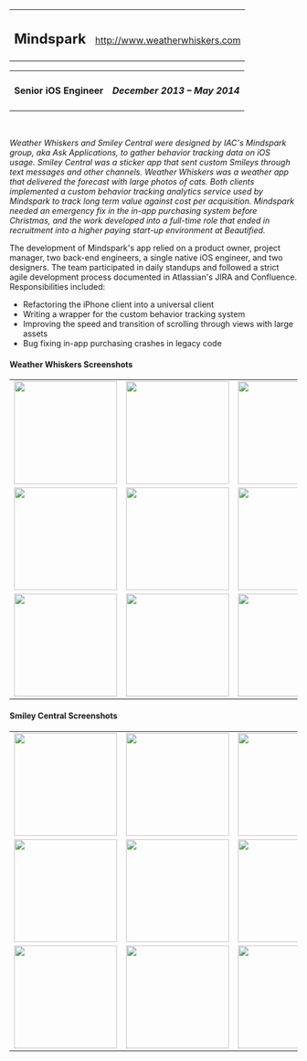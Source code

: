 <table style="width:100%"> 
	<tr>
		<td valign="baseline"><a name="mindspark"><h2>Mindspark</h2></a></td><td align="right" valign="baseline"> <a href="http://www.weatherwhiskers.com">http://www.weatherwhiskers.com</a></td>
	</tr>
</table>
<table style="width:100%"> 
	<tr>
		<td> <h4>Senior iOS Engineer</h4> </td><td align="right"> <h4><em>December 2013 – May 2014</em></h4> </td>
	</tr>
</table>

<br>

_Weather Whiskers and Smiley Central were designed by IAC's Mindspark group, aka Ask Applications, to gather behavior tracking data on iOS usage. Smiley Central was a sticker app that sent custom Smileys through text messages and other channels. Weather Whiskers was a weather app that delivered the forecast with large photos of cats. Both clients implemented a custom behavior tracking analytics service used by Mindspark to track long term value against cost per acquisition. Mindspark needed an emergency fix in the in-app purchasing system before Christmas, and the work developed into a full-time role that ended in recruitment into a higher paying start-up environment at Beautified._

The development of Mindspark's app relied on a product owner, project manager, two back-end engineers, a single native iOS engineer, and two designers. The team participated in daily standups and followed a strict agile development process documented in Atlassian's JIRA and Confluence. Responsibilities included:

- Refactoring the iPhone client into a universal client
- Writing a wrapper for the custom behavior tracking system
- Improving the speed and transition of scrolling through views with large assets
- Bug fixing in-app purchasing crashes in legacy code

#### Weather Whiskers Screenshots

<table style="width:100%">
<tr>
	<td><img src="https://s3.amazonaws.com/com-federalforge-repository/public/engineer/2013_weather_whiskers/0.png" width="180"></td>
	<td><img src="https://s3.amazonaws.com/com-federalforge-repository/public/engineer/2013_weather_whiskers/1.png" width="180"></td>
	<td><img src="https://s3.amazonaws.com/com-federalforge-repository/public/engineer/2013_weather_whiskers/2.png" width="180"></td>
	<td><img src="https://s3.amazonaws.com/com-federalforge-repository/public/engineer/2013_weather_whiskers/3.png" width="180"></td>
</tr>

<tr>
	<td><img src="https://s3.amazonaws.com/com-federalforge-repository/public/engineer/2013_weather_whiskers/4.png" width="180"></td>
	<td><img src="https://s3.amazonaws.com/com-federalforge-repository/public/engineer/2013_weather_whiskers/5.png" width="180"></td>
	<td><img src="https://s3.amazonaws.com/com-federalforge-repository/public/engineer/2013_weather_whiskers/6.png" width="180"></td><td><img src="https://s3.amazonaws.com/com-federalforge-repository/public/engineer/2013_weather_whiskers/7.png" width="180"></td></tr>

<tr>
	<td><img src="https://s3.amazonaws.com/com-federalforge-repository/public/engineer/2013_weather_whiskers/8.png" width="180"></td>
	<td><img src="https://s3.amazonaws.com/com-federalforge-repository/public/engineer/2013_weather_whiskers/9.png" width="180"></td>
	<td><img src="https://s3.amazonaws.com/com-federalforge-repository/public/engineer/2013_weather_whiskers/10.png" width="180"></td>
</tr>
</table>

#### Smiley Central Screenshots

<table style="width:100%">
<tr>
	<td><img src="https://s3.amazonaws.com/com-federalforge-repository/public/engineer/2013_smiley_central/feed/0.png" width="180"></td>
	<td><img src="https://s3.amazonaws.com/com-federalforge-repository/public/engineer/2013_smiley_central/store/0.png" width="180"></td>
	<td><img src="https://s3.amazonaws.com/com-federalforge-repository/public/engineer/2013_smiley_central/store/1.png" width="180"></td>
	<td><img src="https://s3.amazonaws.com/com-federalforge-repository/public/engineer/2013_smiley_central/store/2.png" width="180"></td>
</tr>

<tr>
	<td><img src="https://s3.amazonaws.com/com-federalforge-repository/public/engineer/2013_smiley_central/store/3.png" width="180"></td>
	<td><img src="https://s3.amazonaws.com/com-federalforge-repository/public/engineer/2013_smiley_central/store/4.png" width="180"></td>
	<td><img src="https://s3.amazonaws.com/com-federalforge-repository/public/engineer/2013_smiley_central/store/5.png" width="180"></td>
	<td><img src="https://s3.amazonaws.com/com-federalforge-repository/public/engineer/2013_smiley_central/store/6.png" width="180"></td>
</tr>

<tr>
	<td><img src="https://s3.amazonaws.com/com-federalforge-repository/public/engineer/2013_smiley_central/store/7.png" width="180"></td>
	<td><img src="https://s3.amazonaws.com/com-federalforge-repository/public/engineer/2013_smiley_central/store/8.png" width="180"></td>
	<td><img src="https://s3.amazonaws.com/com-federalforge-repository/public/engineer/2013_smiley_central/store/9.png" width="180"></td>
</tr>
</table>